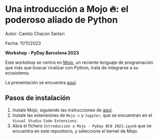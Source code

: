 # Una introducción a Mojo 🔥: el **poderoso** aliado de Python

Autor: Camilo Chacón Sartori

Fecha: 11/11/2023

**Workshop - PyDay Barcelona 2023**

Este workshop se centra en [Mojo](https://docs.modular.com/mojo/why-mojo.html#mlir), un reciente lenguaje de programación que más que buscar rivalizar con Python, trata de integrarse a su ecosistema.

La presentación se encuentra [aquí](presentation.pdf).

## Pasos de instalación
 

1. Instale Mojo, siguiendo las instrucciones de [aquí](https://developer.modular.com/download).
2. Instale las extensiones de `Mojo 🔥` y `Jupyter`, que se encuentran en el `Visual Studio Code Extensions`.
3. Abra el fichero `Introducción a Mojo - PyDay BCN 2023.ipynb` que se encuentra en este repositorio, y seleccione el kernel de Mojo.

